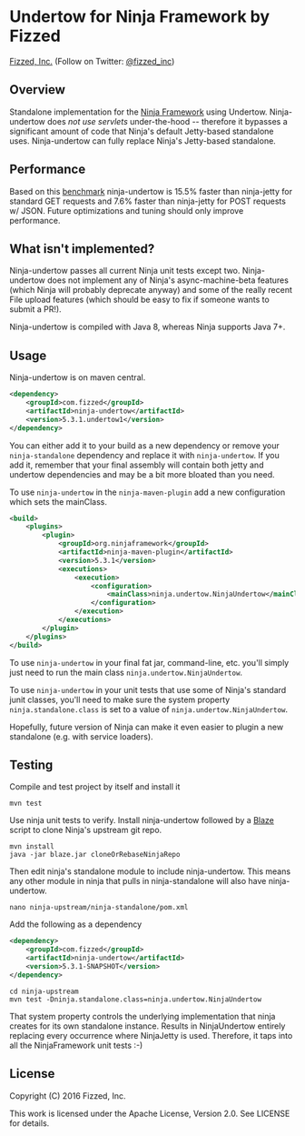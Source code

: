 Undertow for Ninja Framework by Fizzed
======================================

[Fizzed, Inc.](http://fizzed.com) (Follow on Twitter: [@fizzed_inc](http://twitter.com/fizzed_inc))

## Overview

Standalone implementation for the [Ninja Framework](https://github.com/ninjaframework/ninja)
using Undertow.  Ninja-undertow does *not use servlets* under-the-hood -- therefore
it bypasses a significant amount of code that Ninja's default Jetty-based standalone
uses.  Ninja-undertow can fully replace Ninja's Jetty-based standalone.

## Performance

Based on this [benchmark](src/test/java/ninja/undertow/Benchmarker.java) ninja-undertow
is 15.5% faster than ninja-jetty for standard GET requests and 7.6% faster than
ninja-jetty for POST requests w/ JSON.  Future optimizations and tuning should
only improve performance.

## What isn't implemented?

Ninja-undertow passes all current Ninja unit tests except two.  Ninja-undertow
does not implement any of Ninja's async-machine-beta features (which Ninja will 
probably deprecate anyway) and some of the really recent File upload features
(which should be easy to fix if someone wants to submit a PR!).

Ninja-undertow is compiled with Java 8, whereas Ninja supports Java 7+.

## Usage

Ninja-undertow is on maven central.

```xml
<dependency>
    <groupId>com.fizzed</groupId>
    <artifactId>ninja-undertow</artifactId>
    <version>5.3.1.undertow1</version>
</dependency>
```

You can either add it to your build as a new dependency or remove your
`ninja-standalone` dependency and replace it with `ninja-undertow`.  If you add
it, remember that your final assembly will contain both jetty and undertow
dependencies and may be a bit more bloated than you need.

To use `ninja-undertow` in the `ninja-maven-plugin` add a new configuration
which sets the mainClass.

```xml
<build>
    <plugins>
        <plugin>
            <groupId>org.ninjaframework</groupId>
            <artifactId>ninja-maven-plugin</artifactId>
            <version>5.3.1</version>
            <executions>
                <execution>
                    <configuration>
                        <mainClass>ninja.undertow.NinjaUndertow</mainClass>
                    </configuration>
                </execution>
            </executions>
        </plugin>
    </plugins>
</build>
```

To use `ninja-undertow` in your final fat jar, command-line, etc. you'll simply
just need to run the main class `ninja.undertow.NinjaUndertow`.

To use `ninja-undertow` in your unit tests that use some of Ninja's standard
junit classes, you'll need to make sure the system property `ninja.standalone.class`
is set to a value of `ninja.undertow.NinjaUndertow`.

Hopefully, future version of Ninja can make it even easier to plugin a new 
standalone (e.g. with service loaders).

## Testing

Compile and test project by itself and install it

    mvn test

Use ninja unit tests to verify.  Install ninja-undertow followed by a [Blaze](https://github.com/fizzed/blaze)
script to clone Ninja's upstream git repo.

    mvn install
    java -jar blaze.jar cloneOrRebaseNinjaRepo

Then edit ninja's standalone module to include ninja-undertow.  This means any
other module in ninja that pulls in ninja-standalone will also have ninja-undertow.

    nano ninja-upstream/ninja-standalone/pom.xml

Add the following as a dependency

```xml
<dependency>
    <groupId>com.fizzed</groupId>
    <artifactId>ninja-undertow</artifactId>
    <version>5.3.1-SNAPSHOT</version>
</dependency>
```
    cd ninja-upstream
    mvn test -Dninja.standalone.class=ninja.undertow.NinjaUndertow

That system property controls the underlying implementation that ninja creates
for its own standalone instance.  Results in NinjaUndertow entirely replacing
every occurrence where NinjaJetty is used.  Therefore, it taps into all the
NinjaFramework unit tests :-)

## License

Copyright (C) 2016 Fizzed, Inc.

This work is licensed under the Apache License, Version 2.0. See LICENSE for details.
